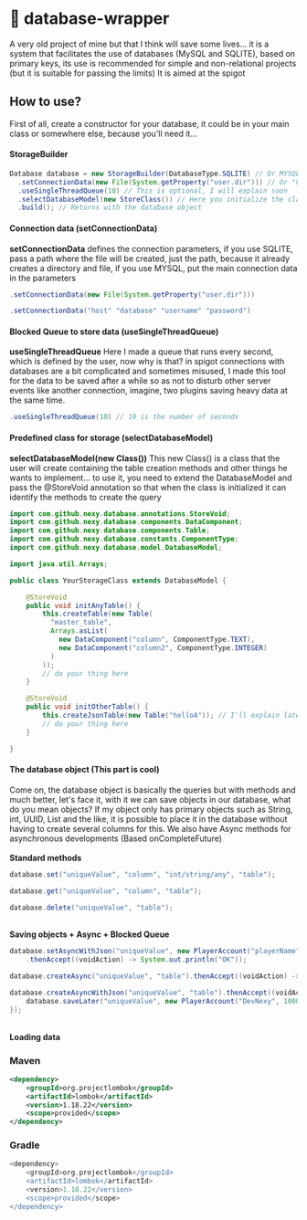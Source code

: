 # 🌵 database-wrapper
A very old project of mine but that I think will save some lives... it is a system that facilitates the use of databases (MySQL and SQLITE), based on primary keys, its use is recommended for simple and non-relational projects (but it is suitable for passing the limits) It is aimed at the spigot
## How to use?
First of all, create a constructor for your database, it could be in your main class or somewhere else, because you'll need it...

#### StorageBuilder
```java
Database database = new StorageBuilder(DatabaseType.SQLITE) // Or MYSQL
  .setConnectionData(new File(System.getProperty("user.dir"))) // Or "host" "database" "username" "password"
  .useSingleThreadQueue(10) // This is optional, I will explain soon
  .selectDatabaseModel(new StoreClass()) // Here you initialize the class that has the sql creation methods
  .build(); // Returns with the database object
```

#### Connection data (setConnectionData)
<strong>setConnectionData</strong> defines the connection parameters, if you use SQLITE, pass a path where the file will be created, just the path, because it already creates a directory and file, if you use MYSQL, put the main connection data in the parameters
```java
.setConnectionData(new File(System.getProperty("user.dir")))
```

```java
.setConnectionData("host" "database" "username" "password")
```

#### Blocked Queue to store data (useSingleThreadQueue)
<strong>useSingleThreadQueue</strong> Here I made a queue that runs every second, which is defined by the user, now why is that? in spigot connections with databases are a bit complicated and sometimes misused, I made this tool for the data to be saved after a while so as not to disturb other server events like another connection, imagine, two plugins saving heavy data at the same time.
```java
.useSingleThreadQueue(10) // 10 is the number of seconds
```

#### Predefined class for storage (selectDatabaseModel)
<strong>selectDatabaseModel(new Class())</strong> This new Class() is a class that the user will create containing the table creation methods and other things he wants to implement... to use it, you need to extend the DatabaseModel and pass the @StoreVoid annotation so that when the class is initialized it can identify the methods to create the query

```java
import com.github.nexy.database.annotations.StoreVoid;
import com.github.nexy.database.components.DataComponent;
import com.github.nexy.database.components.Table;
import com.github.nexy.database.constants.ComponentType;
import com.github.nexy.database.model.DatabaseModel;

import java.util.Arrays;

public class YourStorageClass extends DatabaseModel {

    @StoreVoid
    public void initAnyTable() {
        this.createTable(new Table(
          "master_table",
          Arrays.asList(
            new DataComponent("column", ComponentType.TEXT),
            new DataComponent("column2", ComponentType.INTEGER)
          )
        ));
        // do your thing here
    }

    @StoreVoid
    public void initOtherTable() {
        this.createJsonTable(new Table("helloA")); // I'll explain later
        // do your thing here
    }

}
```

#### The database object (This part is cool)
Come on, the database object is basically the queries but with methods and much better, let's face it, with it we can save objects in our database, what do you mean objects? If my object only has primary objects such as String, int, UUID, List and the like, it is possible to place it in the database without having to create several columns for this. We also have Async methods for asynchronous developments (Based onCompleteFuture<K>)
<br/>
<br/>
<strong>Standard methods</strong>
```java
database.set("uniqueValue", "column", "int/string/any", "table");
```
```java
database.get("uniqueValue", "column", "table");
```
```java
database.delete("uniqueValue", "table");
```

<br/>
<strong>Saving objects + Async + Blocked Queue</strong>
<br/>

```java
database.setAsyncWithJson("uniqueValue", new PlayerAccount("playerName", 1000), "table")
    .thenAccept((voidAction) -> System.out.println("OK"));
```

```java
database.createAsync("uniqueValue", "table").thenAccept((voidAction) -> System.out.println("OK"));
```

```java
database.createAsyncWithJson("uniqueValue", "table").thenAccept((voidAction) -> {
    database.saveLater("uniqueValue", new PlayerAccount("DevNexy", 1000), "table");
});
```
<br/>
<strong>Loading data</strong>
<br/>

### Maven
```xml
<dependency>
    <groupId>org.projectlombok</groupId>
    <artifactId>lombok</artifactId>
    <version>1.18.22</version>
    <scope>provided</scope>
</dependency>
```

### Gradle
```gradle
<dependency>
    <groupId>org.projectlombok</groupId>
    <artifactId>lombok</artifactId>
    <version>1.18.22</version>
    <scope>provided</scope>
</dependency>
```
